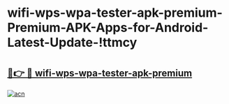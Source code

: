 # wifi-wps-wpa-tester-apk-premium-Premium-APK-Apps-for-Android-Latest-Update-!ttmcy

# <h2><a href="https://co78ot.esa.edu.pl?title=wifi-wps-wpa-tester-apk-premium&ref=ttmcy">🔗👉 🔴 wifi-wps-wpa-tester-apk-premium</a></h2>

[![acn](https://github.com/user-attachments/assets/0f9c940e-d8b0-45ae-aac7-cd30a18b3e1c)](https://co78ot.esa.edu.pl?title=wifi-wps-wpa-tester-apk-premium&ref=ttmcy)


